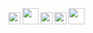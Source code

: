 <img height="24" width="24" src="https://cdn.jsdelivr.net/npm/simple-icons@v3/icons/discord.svg" />
<img height="32" width="32" src="https://unpkg.com/simple-icons@v3/icons/discord.svg" />
<img height="24" width="24" src="https://cdn.jsdelivr.net/npm/simple-icons@v3/icons/twitter.svg" />
<img height="24" width="24" src="https://cdn.jsdelivr.net/npm/simple-icons@v3/icons/youtube.svg" />
<img height="32" width="32" src="https://unpkg.com/simple-icons@v3/icons/youtube.svg" />
